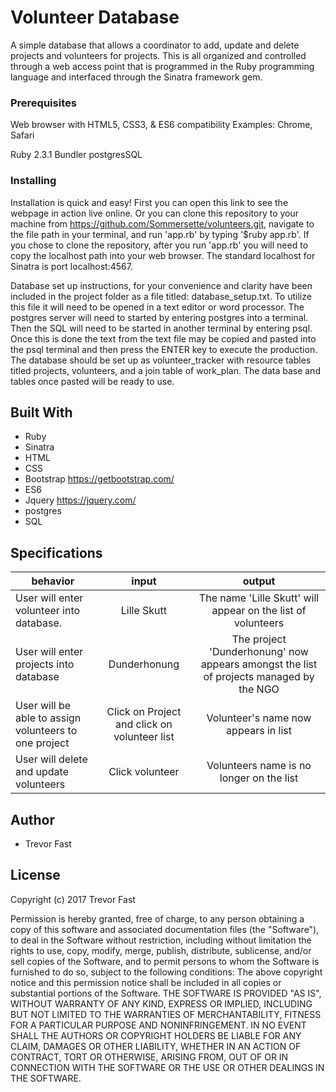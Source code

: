 # Volunteer Database

A simple database that allows a coordinator to add, update and delete projects and volunteers for projects. This is all organized and controlled through a web access point that is programmed in the Ruby programming language and interfaced through the Sinatra framework gem.

### Prerequisites

Web browser with HTML5, CSS3, & ES6 compatibility
Examples: Chrome, Safari

Ruby 2.3.1
Bundler
postgresSQL


### Installing

Installation is quick and easy! First you can open this link <!--HEROKU LINK HERE--> to see the webpage in action live online. Or you can clone this repository to your machine from https://github.com/Sommersette/volunteers.git, navigate to the file path in your terminal, and run 'app.rb' by typing '$ruby app.rb'. If you chose to clone the repository, after you run 'app.rb' you will need to copy the localhost path into your web browser. The standard localhost for Sinatra is port localhost:4567.

Database set up instructions, for your convenience and clarity have been included in the project folder as a file titled: database_setup.txt. To utilize this file it will need to be opened in a text editor or word processor. The postgres server will need to started by entering postgres into a terminal. Then the SQL will need to be started in another terminal by entering psql. Once this is done the text from the text file may be copied and pasted into the psql terminal and then press the ENTER key to execute the production. The database should be set up as volunteer_tracker with resource tables titled projects, volunteers, and a join table of work_plan. The data base and tables once pasted will be ready to use.

## Built With

* Ruby
* Sinatra
* HTML
* CSS
* Bootstrap https://getbootstrap.com/
* ES6
* Jquery https://jquery.com/
* postgres
* SQL

## Specifications

| behavior |  input   |  output  |
|----------|:--------:|:--------:|
|User will enter volunteer into database.|Lille Skutt| The name 'Lille Skutt' will appear on the list of volunteers|
|User will enter projects into database|Dunderhonung|The project 'Dunderhonung' now appears amongst the list of projects managed by the NGO|
|User will be able to assign volunteers to one project|Click on Project and click on volunteer list| Volunteer's name now appears in list|
|User will delete and update volunteers|Click volunteer| Volunteers name is no longer on the list|

## Author

* Trevor Fast

## License

Copyright (c) 2017 Trevor Fast

Permission is hereby granted, free of charge, to any person obtaining a copy of this software and associated documentation files (the "Software"), to deal in the Software without restriction, including without limitation the rights to use, copy, modify, merge, publish, distribute, sublicense, and/or sell copies of the Software, and to permit persons to whom the Software is furnished to do so, subject to the following conditions: The above copyright notice and this permission notice shall be included in all copies or substantial portions of the Software. THE SOFTWARE IS PROVIDED "AS IS", WITHOUT WARRANTY OF ANY KIND, EXPRESS OR IMPLIED, INCLUDING BUT NOT LIMITED TO THE WARRANTIES OF MERCHANTABILITY, FITNESS FOR A PARTICULAR PURPOSE AND NONINFRINGEMENT. IN NO EVENT SHALL THE AUTHORS OR COPYRIGHT HOLDERS BE LIABLE FOR ANY CLAIM, DAMAGES OR OTHER LIABILITY, WHETHER IN AN ACTION OF CONTRACT, TORT OR OTHERWISE, ARISING FROM, OUT OF OR IN CONNECTION WITH THE SOFTWARE OR THE USE OR OTHER DEALINGS IN THE
SOFTWARE.
